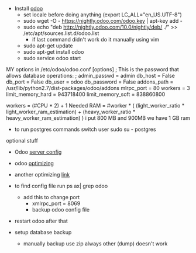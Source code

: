* Install [odoo](http://www.odoo.com/documentation/10.0/setup/install.html)
  * set locale before doing anything (export LC_ALL="en_US.UTF-8")
  * sudo wget -O - https://nightly.odoo.com/odoo.key | apt-key add -
  * sudo echo "deb http://nightly.odoo.com/10.0/nightly/deb/ ./" >> /etc/apt/sources.list.d/odoo.list
    * if last command didn't work do it manually using vim
  * sudo apt-get update 
  * sudo apt-get install odoo
  * sudo service odoo start


MY options in /etc/odoo/odoo.conf 
[options]
; This is the password that allows database operations:
; admin_passwd = admin
db_host = False
db_port = False
db_user = odoo
db_password = False
addons_path = /usr/lib/python2.7/dist-packages/odoo/addons
mlrpc_port = 80
workers = 3
limit_memory_hard = 943718400
limit_memory_soft = 838860800


workers = (#CPU * 2) + 1
Needed RAM = #worker * ( (light_worker_ratio * light_worker_ram_estimation) + (heavy_worker_ratio * heavy_worker_ram_estimation) )
i put 800 MB and 900MB we have 1 GB ram

* to run postgres commands switch user sudo su - postgres

optional stuff
* Odoo [server config](https://www.linode.com/docs/websites/cms/install-odoo-9-erp-on-ubuntu-14-04)
* odoo [optimizing](https://www.odoo.com/documentation/10.0/setup/deploy.html)
* another optimizing [link](https://www.rosehosting.com/blog/how-to-speed-up-odoo/)
* to find config file run ps ax| grep odoo
  * add this to change port 
    * xmlrpc_port = 8069
    * backup odoo config file
* restart odoo after that



* setup database backup
  * manually backup use zip always other (dump) doesn't work


  
  
